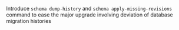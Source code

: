 Introduce `schema dump-history` and `schema apply-missing-revisions` command to ease the major upgrade involving deviation of database migration histories
